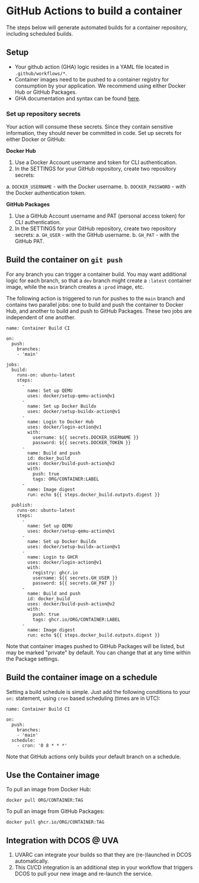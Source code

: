 # GitHub Actions to build a container

The steps below will generate automated builds for a container repository, including scheduled builds.

## Setup

- Your github action (GHA) logic resides in a YAML file located in `.github/workflows/*`.
- Container images need to be pushed to a container registry for consumption by your application. We recommend using either Docker Hub or GitHub Packages.
- GHA documentation and syntax can be found [here](https://docs.github.com/en/actions).

### Set up repository secrets

Your action will consume these secrets. Since they contain sensitive information, they should never be
committed in code. Set up secrets for either Docker or GitHub:

**Docker Hub**

1. Use a Docker Account username and token for CLI authentication.
2. In the SETTINGS for your GitHub repository, create two repository secrets:

  a. `DOCKER_USERNAME` - with the Docker username.
  b. `DOCKER_PASSWORD` - with the Docker authentication token.

**GitHub Packages**

1. Use a GitHub Account username and PAT (personal access token) for CLI authentication.
2. In the SETTINGS for your GitHub repository, create two repository secrets:
  a. `GH_USER` - with the GitHub username.
  b. `GH_PAT` - with the GitHub PAT.

## Build the container on `git push`

For any branch you can trigger a container build. You may want additional logic for each branch, so that
a `dev` branch might create a `:latest` container image, while the `main` branch creates a `:prod` image, etc.

The following action is triggered to run for pushes to the `main` branch and contains two parallel jobs:
one to build and push the container to Docker Hub, and another to build and push to GitHub Packages. These
two jobs are independent of one another.

```
name: Container Build CI

on:
  push:
    branches:
    - 'main'

jobs:
  build:
    runs-on: ubuntu-latest
    steps:
      -
        name: Set up QEMU
        uses: docker/setup-qemu-action@v1
      -
        name: Set up Docker Buildx
        uses: docker/setup-buildx-action@v1
      - 
        name: Login to Docker Hub
        uses: docker/login-action@v1
        with:
          username: ${{ secrets.DOCKER_USERNAME }}
          password: ${{ secrets.DOCKER_TOKEN }}
      -
        name: Build and push
        id: docker_build
        uses: docker/build-push-action@v2
        with:
          push: true
          tags: ORG/CONTAINER:LABEL
      -
        name: Image digest
        run: echo ${{ steps.docker_build.outputs.digest }}

  publish:
    runs-on: ubuntu-latest
    steps:
      -
        name: Set up QEMU
        uses: docker/setup-qemu-action@v1
      -
        name: Set up Docker Buildx
        uses: docker/setup-buildx-action@v1
      -
        name: Login to GHCR
        uses: docker/login-action@v1
        with:
          registry: ghcr.io
          username: ${{ secrets.GH_USER }}
          password: ${{ secrets.GH_PAT }}
      -
        name: Build and push
        id: docker_build
        uses: docker/build-push-action@v2
        with:
          push: true
          tags: ghcr.io/ORG/CONTAINER:LABEL
      -
        name: Image digest
        run: echo ${{ steps.docker_build.outputs.digest }}
```

Note that container images pushed to GitHub Packages will be listed, but may be marked "private" by default.
You can change that at any time within the Package settings.

## Build the container image on a schedule

Setting a build schedule is simple. Just add the following conditions to your `on:` statement, using
`cron` based scheduling (times are in UTC):

```
name: Container Build CI

on:
  push:
    branches:
    - 'main'
  schedule:
    - cron: '0 8 * * *'
```

Note that GitHub actions only builds your default branch on a schedule.

## Use the Container image

To pull an image from Docker Hub:

    docker pull ORG/CONTAINER:TAG

To pull an image from GitHub Packages:

    docker pull ghcr.io/ORG/CONTAINER:TAG


## Integration with DCOS @ UVA

1. UVARC can integrate your builds so that they are (re-)launched in DCOS automatically.
2. This CI/CD integration is an additional step in your workflow that triggers DCOS to pull your new image and re-launch the service.
